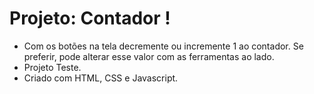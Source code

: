 # Projeto: Contador ! 


* Com os botões na tela decremente ou incremente 1 ao contador. Se preferir, pode alterar esse valor com as ferramentas ao lado.
* Projeto Teste.  
* Criado com HTML, CSS e Javascript.
